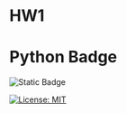 # HW1
# Python Badge
![Static Badge](https://img.shields.io/badge/Python-Black?style=for-the-badge&logo=Python)

[![License: MIT](https://img.shields.io/badge/License-MIT-yellow.svg)](https://opensource.org/licenses/MIT)

